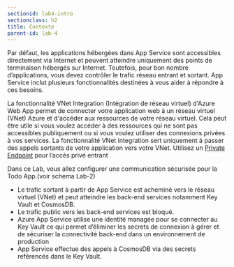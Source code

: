 ```yaml
---
sectionid: lab4-intro
sectionclass: h2
title: Contexte
parent-id: lab-4
---
```


Par défaut, les applications hébergées dans App Service sont accessibles directement via Internet et peuvent atteindre uniquement des points de terminaison hébergés sur Internet. Toutefois, pour bon nombre d’applications, vous devez contrôler le trafic réseau entrant et sortant. App Service inclut plusieurs fonctionnalités destinées à vous aider à répondre à ces besoins.

La fonctionnalité VNet Integration (Intégration de réseau virtuel) d'Azure Web App permet de connecter votre application web à un réseau virtuel (VNet) Azure et d'accéder aux ressources de votre réseau virtuel. Cela peut être utile si vous voulez accéder à des ressources qui ne sont pas accessibles publiquement ou si vous voulez utiliser des connexions privées à vos services.
La fonctionnalité VNet integration sert uniquement à passer des appels sortants de votre application vers votre VNet. Utilisez un [Private Endpoint](https://learn.microsoft.com/en-us/azure/app-service/networking/private-endpoint) pour l’accès privé entrant

Dans ce Lab, vous allez configurer une communication sécurisée pour la Todo App.(voir schema Lab-2)

- Le trafic sortant à partir de App Service est acheminé vers le réseau virtuel (VNet) et peut atteindre les back-end services notamment Key Vault et CosmosDB.
- Le trafic public vers les back-end services est bloqué.
- Azure App Service utilise une identité managée pour se connecter au Key Vault ce qui permet d’éliminer les secrets de connexion à gérer et de sécuriser la connectivité back-end dans un environnement de production
- App Service effectue des appels à CosmosDB via des secrets reférencés dans le Key Vault.
